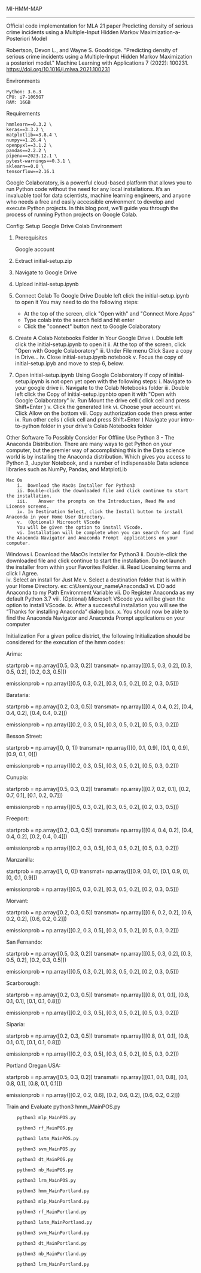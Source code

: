 MI-HMM-MAP
________________________________________
Official code implementation for MLA 21 paper Predicting density of serious crime incidents using a Multiple-Input Hidden Markov Maximization-a-Posteriori Model 

Robertson, Devon L., and Wayne S. Goodridge. "Predicting density of serious crime incidents using a Multiple-Input Hidden Markov Maximization a posteriori model." Machine Learning with Applications 7 (2022): 100231. https://doi.org/10.1016/j.mlwa.2021.100231

Environments
   
    Python: 3.6.3
    CPU: i7-1065G7
    RAM: 16GB

Requirements
 
    hmmlearn==0.3.2 \
    keras==3.3.2 \
    matplotlib==3.8.4 \
    numpy==1.26.4 \
    openpyxl==3.1.2 \
    pandas==2.2.2 \
    pipenv==2023.12.1 \
    pytest-warnings==0.3.1 \
    sklearn==0.0 \
    tensorflow==2.16.1

Google Colaboratory, is a powerful cloud-based platform that allows you to run Python code
without the need for any local installations. It’s an invaluable tool for data scientists,
machine learning engineers, and anyone who needs a free and easily accessible environment 
to develop and execute Python projects. In this blog post, we’ll guide you through the 
process of running Python projects on Google Colab.


Config: Setup Google Drive Colab Environment
1.	Prerequisites
	
       Google account
2.	Extract initial-setup.zip
3.	Navigate to Google Drive
4.	Upload initial-setup.ipynb
5.	Connect Colab To Google Drive
	Double left click the initial-setup.ipynb to open it
	You may need to do the following steps:
    -	At the top of the screen, click "Open with" and "Connect More Apps"
    -	Type colab into the search field and hit enter
    -	Click the "connect" button next to Google Colaboratory
6.	Create A Colab Notebooks Folder In Your Google Drive
    i.	Double left click the initial-setup.ipynb to open it
    ii.	At the top of the screen, click "Open with Google Colaboratory" 
    iii.	Under File menu Click Save a copy in Drive... 
    iv.	Close initial-setup.ipynb notebook 
    v.	Focus the copy of initial-setup.ipyb and move to step 6, below.
7.	Open initial-setup.ipynb Using Google Colaboratory
	If copy of initial-setup.ipynb is not open yet open with the following steps:
    i.	Navigate to your google drive 
    ii.	Navigate to the Colab Notebooks folder
    iii.	Double left click the Copy of initial-setup.ipynbto open it with "Open with Google Colaboratory" 
    iv.	Run Mount the drive cell ( click cell and press Shift+Enter )
    v.	Click the generated link 
    vi.	Choose your account
    vii.	Click Allow on the bottom
    viii.	Copy authorization code then press enter
    ix.	Run other cells ( click cell and press Shift+Enter )
Navigate your intro-to-python folder in your drive's Colab Notebooks folder

Other  Software To Possibly Consider For Offline Use
    Python 3 - The Anaconda Distribution.
    There are many ways to get Python on your computer, but the premier way of accomplishing this in the Data science world is by installing the Anaconda distribution.
    Which gives you access to Python 3, Jupyter Notebook, and a number of indispensable Data science libraries such as NumPy, Pandas, and MatplotLib

    Mac Os
        i.	Download the MacOs Installer for Python3
        ii.	Double-click the downloaded file and click continue to start the installation.
        iii.	Answer the prompts on the Introduction, Read Me and License screens.
        iv.	In Destination Select, click the Install button to install Anaconda in your Home User Directory.
        v.	(Optional) Microsoft VScode
        You will be given the option to install VScode. 
        vi.	Installation will be complete when you can search for and find the Anaconda Navigator and Anaconda Prompt  applications on your computer.

  Windows
        i.	Download the MacOs Installer for Python3
        ii.	 Double-click the downloaded file and click continue to start the installation.
        Do not launch the installer from within your Favorites Folder.
        iii.	 Read Licensing terms and click I Agree.  
        iv.	 Select an install for Just Me
        v.	Select a destination folder that is within your Home Directory.
        ex: c:\Users\your_name\Anaconda3
        vi.	DO add Anaconda to my Path Environment Variable
        vii.	Do Register Anaconda as my default Python 3.7
        viii.	(Optional) Microsoft VScode
        you will be given the option to install VScode. 
        ix.	After a successful installation you will see the “Thanks for installing Anaconda” dialog box.
        x.	You should now be able to find the Anaconda Navigator and Anaconda Prompt applications on your computer

Initialization For a given police district, the following Initialization should be considered for the execution of the hmm codes:

Arima:

startprob = np.array([0.5, 0.3, 0.2]) transmat= np.array([[0.5, 0.3, 0.2], [0.3, 0.5, 0.2], [0.2, 0.3, 0.5]])

emissionprob = np.array([[0.5, 0.3, 0.2], [0.3, 0.5, 0.2], [0.2, 0.3, 0.5]])

Barataria: 

startprob = np.array([0.2, 0.3, 0.5]) transmat= np.array([[0.4, 0.4, 0.2], [0.4, 0.4, 0.2], [0.4, 0.4, 0.2]])

emissionprob = np.array([[0.2, 0.3, 0.5], [0.3, 0.5, 0.2], [0.5, 0.3, 0.2]])

Besson Street: 

startprob = np.array([0, 0, 1]) transmat= np.array([[0, 0.1, 0.9], [0.1, 0, 0.9], [0.9, 0.1, 0]])

emissionprob = np.array([[0.2, 0.3, 0.5], [0.3, 0.5, 0.2], [0.5, 0.3, 0.2]])

Cunupia: 

startprob = np.array([0.5, 0.3, 0.2]) transmat= np.array([[0.7, 0.2, 0.1], [0.2, 0.7, 0.1], [0.1, 0.2, 0.7]])

emissionprob = np.array([[0.5, 0.3, 0.2], [0.3, 0.5, 0.2], [0.2, 0.3, 0.5]])

Freeport: 

startprob = np.array([0.2, 0.3, 0.5]) transmat= np.array([[0.4, 0.4, 0.2], [0.4, 0.4, 0.2], [0.2, 0.4, 0.4]])

emissionprob = np.array([[0.2, 0.3, 0.5], [0.3, 0.5, 0.2], [0.5, 0.3, 0.2]])

Manzanilla: 

startprob = np.array([1, 0, 0]) transmat= np.array([[0.9, 0.1, 0], [0.1, 0.9, 0], [0, 0.1, 0.9]])

emissionprob = np.array([[0.5, 0.3, 0.2], [0.3, 0.5, 0.2], [0.2, 0.3, 0.5]])

Morvant: 

startprob = np.array([0.2, 0.3, 0.5]) transmat= np.array([[0.6, 0.2, 0.2], [0.6, 0.2, 0.2], [0.6, 0.2, 0.2]])

emissionprob = np.array([[0.2, 0.3, 0.5], [0.3, 0.5, 0.2], [0.5, 0.3, 0.2]])

San Fernando: 

startprob = np.array([0.5, 0.3, 0.2]) transmat= np.array([[0.5, 0.3, 0.2], [0.3, 0.5, 0.2], [0.2, 0.3, 0.5]])

emissionprob = np.array([[0.5, 0.3, 0.2], [0.3, 0.5, 0.2], [0.2, 0.3, 0.5]])

Scarborough: 

startprob = np.array([0.2, 0.3, 0.5]) transmat= np.array([[0.8, 0.1, 0.1], [0.8, 0.1, 0.1], [0.1, 0.1, 0.8]])

emissionprob = np.array([[0.2, 0.3, 0.5], [0.3, 0.5, 0.2], [0.5, 0.3, 0.2]])

Siparia: 

startprob = np.array([0.2, 0.3, 0.5]) transmat= np.array([[0.8, 0.1, 0.1], [0.8, 0.1, 0.1], [0.1, 0.1, 0.8]])

emissionprob = np.array([[0.2, 0.3, 0.5], [0.3, 0.5, 0.2], [0.5, 0.3, 0.2]])

Portland Oregan USA:

startprob = np.array([0.5, 0.3, 0.2]) transmat= np.array([[0.1, 0.1, 0.8], [0.1, 0.8, 0.1], [0.8, 0.1, 0.1]])

emissionprob = np.array([[0.2, 0.2, 0.6], [0.2, 0.6, 0.2], [0.6, 0.2, 0.2]])



Train and Evaluate
        python3 hmm_MainPOS.py

        python3 mlp_MainPOS.py
        
        python3 rf_MainPOS.py
        
        python3 lstm_MainPOS.py
        
        python3 svm_MainPOS.py
        
        python3 dt_MainPOS.py
    
        python3 nb_MainPOS.py
    
        python3 lrm_MainPOS.py
        
        python3 hmm_MainPortland.py
    
        python3 mlp_MainPortland.py
        
        python3 rf_MainPortland.py
    
        python3 lstm_MainPortland.py
    
        python3 svm_MainPortland.py
    
        python3 dt_MainPortland.py
        
        python3 nb_MainPortland.py
    
        python3 lrm_MainPortland.py
